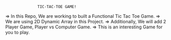                   TIC-TAC-TOE GAME!

=> In this Repo, We are working to built a Functional Tic Tac Toe Game.
=> We are using 2D Dynamic Array in this Project.
=> Additionally, We will add 2 Player Game, Player vs Computer Game.
=> This is an interesting Game for you to play.